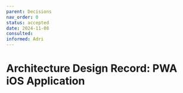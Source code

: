```yaml
---
parent: Decisions
nav_order: 0
status: accepted
date: 2024-11-08
consulted: 
informed: Adri
---
```


# Architecture Design Record: PWA iOS Application